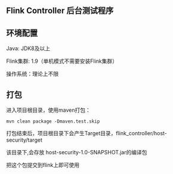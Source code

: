 Flink Controller 后台测试程序
-------

## 环境配置

Java: JDK8及以上

Flink集群: 1.9（单机模式不需要安装Flink集群）

操作系统：理论上不限


## 打包

进入项目根目录，使用maven打包：

```
mvn clean package -Dmaven.test.skip
```

打包结束后，项目根目录下会产生Target目录，flink_controller/host-security/target

该目录下,会存放 host-security-1.0-SNAPSHOT.jar的编译包

把这个包提交到flink上即可使用